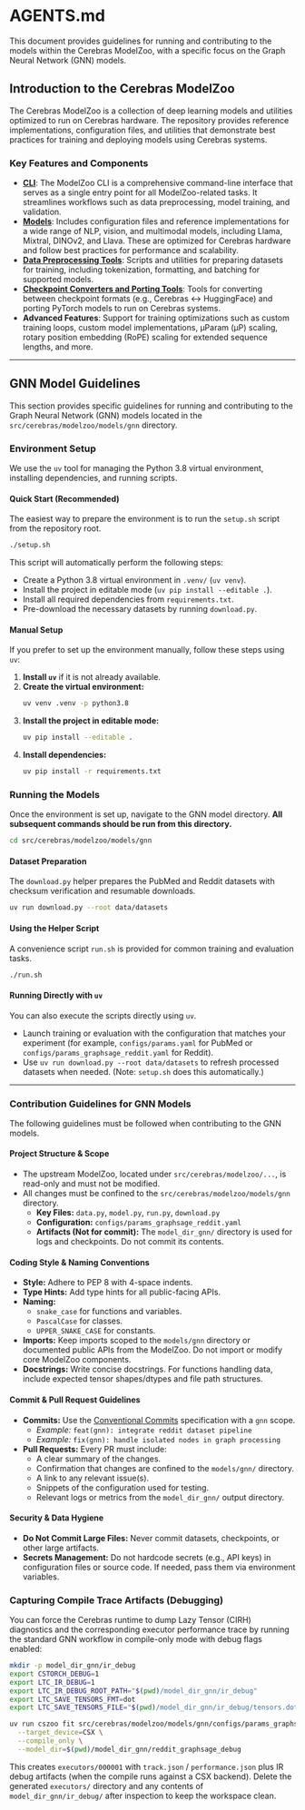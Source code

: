 # AGENTS.md

This document provides guidelines for running and contributing to the models within the Cerebras ModelZoo, with a specific focus on the Graph Neural Network (GNN) models.

## Introduction to the Cerebras ModelZoo

The Cerebras ModelZoo is a collection of deep learning models and utilities optimized to run on Cerebras hardware. The repository provides reference implementations, configuration files, and utilities that demonstrate best practices for training and deploying models using Cerebras systems.

### Key Features and Components

*   [**CLI**](https://training-docs.cerebras.ai/rel-2.5.0/model-zoo/cli-overview): The ModelZoo CLI is a comprehensive command-line interface that serves as a single entry point for all ModelZoo-related tasks. It streamlines workflows such as data preprocessing, model training, and validation.
*   [**Models**](./src/cerebras/modelzoo/models): Includes configuration files and reference implementations for a wide range of NLP, vision, and multimodal models, including Llama, Mixtral, DINOv2, and Llava. These are optimized for Cerebras hardware and follow best practices for performance and scalability.
*   [**Data Preprocessing Tools**](https://training-docs.cerebras.ai/rel-2.5.0/model-zoo/core-workflows/quickstart-guide-for-data-preprocessing): Scripts and utilities for preparing datasets for training, including tokenization, formatting, and batching for supported models.
*   [**Checkpoint Converters and Porting Tools**](https://training-docs.cerebras.ai/rel-2.5.0/model-zoo/migration/convert-checkpoints-and-model-configs/convert-checkpoints-and-model-configs): Tools for converting between checkpoint formats (e.g., Cerebras ↔ HuggingFace) and porting PyTorch models to run on Cerebras systems.
*   **Advanced Features**: Support for training optimizations such as custom training loops, custom model implementations, µParam (μP) scaling, rotary position embedding (RoPE) scaling for extended sequence lengths, and more.

---

## GNN Model Guidelines

This section provides specific guidelines for running and contributing to the Graph Neural Network (GNN) models located in the `src/cerebras/modelzoo/models/gnn` directory.

### Environment Setup

We use the `uv` tool for managing the Python 3.8 virtual environment, installing dependencies, and running scripts.

#### Quick Start (Recommended)

The easiest way to prepare the environment is to run the `setup.sh` script from the repository root.

```bash
./setup.sh
```

This script will automatically perform the following steps:
- Create a Python 3.8 virtual environment in `.venv/` (`uv venv`).
- Install the project in editable mode (`uv pip install --editable .`).
- Install all required dependencies from `requirements.txt`.
- Pre-download the necessary datasets by running `download.py`.

#### Manual Setup

If you prefer to set up the environment manually, follow these steps using `uv`:

1.  **Install `uv`** if it is not already available.
2.  **Create the virtual environment:**
    ```bash
    uv venv .venv -p python3.8
    ```
3.  **Install the project in editable mode:**
    ```bash
    uv pip install --editable .
    ```
4.  **Install dependencies:**
    ```bash
    uv pip install -r requirements.txt
    ```

### Running the Models

Once the environment is set up, navigate to the GNN model directory. **All subsequent commands should be run from this directory.**

```bash
cd src/cerebras/modelzoo/models/gnn
```

#### Dataset Preparation

The `download.py` helper prepares the PubMed and Reddit datasets with checksum verification and resumable downloads.

```bash
uv run download.py --root data/datasets
```

#### Using the Helper Script

A convenience script `run.sh` is provided for common training and evaluation tasks.
```bash
./run.sh
```

#### Running Directly with `uv`

You can also execute the scripts directly using `uv`.

- Launch training or evaluation with the configuration that matches your experiment (for example, `configs/params.yaml` for PubMed or `configs/params_graphsage_reddit.yaml` for Reddit).
- Use `uv run download.py --root data/datasets` to refresh processed datasets when needed. (Note: `setup.sh` does this automatically.)

---

### Contribution Guidelines for GNN Models

The following guidelines must be followed when contributing to the GNN models.

#### Project Structure & Scope

- The upstream ModelZoo, located under `src/cerebras/modelzoo/...`, is read-only and must not be modified.
- All changes must be confined to the `src/cerebras/modelzoo/models/gnn` directory.
  - **Key Files:** `data.py`, `model.py`, `run.py`, `download.py`
  - **Configuration:** `configs/params_graphsage_reddit.yaml`
  - **Artifacts (Not for commit):** The `model_dir_gnn/` directory is used for logs and checkpoints. Do not commit its contents.

#### Coding Style & Naming Conventions

- **Style:** Adhere to PEP 8 with 4-space indents.
- **Type Hints:** Add type hints for all public-facing APIs.
- **Naming:**
  - `snake_case` for functions and variables.
  - `PascalCase` for classes.
  - `UPPER_SNAKE_CASE` for constants.
- **Imports:** Keep imports scoped to the `models/gnn` directory or documented public APIs from the ModelZoo. Do not import or modify core ModelZoo components.
- **Docstrings:** Write concise docstrings. For functions handling data, include expected tensor shapes/dtypes and file path structures.

#### Commit & Pull Request Guidelines

- **Commits:** Use the [Conventional Commits](https://www.conventionalcommits.org/) specification with a `gnn` scope.
  - *Example:* `feat(gnn): integrate reddit dataset pipeline`
  - *Example:* `fix(gnn): handle isolated nodes in graph processing`
- **Pull Requests:** Every PR must include:
  - A clear summary of the changes.
  - Confirmation that changes are confined to the `models/gnn/` directory.
  - A link to any relevant issue(s).
  - Snippets of the configuration used for testing.
  - Relevant logs or metrics from the `model_dir_gnn/` output directory.

#### Security & Data Hygiene

- **Do Not Commit Large Files:** Never commit datasets, checkpoints, or other large artifacts.
- **Secrets Management:** Do not hardcode secrets (e.g., API keys) in configuration files or source code. If needed, pass them via environment variables.

### Capturing Compile Trace Artifacts (Debugging)

You can force the Cerebras runtime to dump Lazy Tensor (CIRH) diagnostics and
the corresponding executor performance trace by running the standard GNN
workflow in compile-only mode with debug flags enabled:

```bash
mkdir -p model_dir_gnn/ir_debug
export CSTORCH_DEBUG=1
export LTC_IR_DEBUG=1
export LTC_IR_DEBUG_ROOT_PATH="$(pwd)/model_dir_gnn/ir_debug"
export LTC_SAVE_TENSORS_FMT=dot
export LTC_SAVE_TENSORS_FILE="$(pwd)/model_dir_gnn/ir_debug/tensors.dot"

uv run cszoo fit src/cerebras/modelzoo/models/gnn/configs/params_graphsage_reddit.yaml \
  --target_device=CSX \
  --compile_only \
  --model_dir=$(pwd)/model_dir_gnn/reddit_graphsage_debug
```

This creates `executors/000001` with `track.json` / `performance.json` plus IR
debug artifacts (when the compile runs against a CSX backend). Delete the
generated `executors/` directory and any contents of
`model_dir_gnn/ir_debug/` after inspection to keep the workspace clean.
